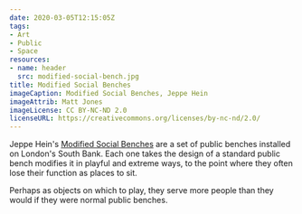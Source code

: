 ```yaml
---
date: 2020-03-05T12:15:05Z
tags:
- Art
- Public
- Space
resources:
- name: header
  src: modified-social-bench.jpg
title: Modified Social Benches
imageCaption: Modified Social Benches, Jeppe Hein
imageAttrib: Matt Jones
imageLicense: CC BY-NC-ND 2.0
licenseURL: https://creativecommons.org/licenses/by-nc-nd/2.0/
---
```


Jeppe Hein's [Modified Social Benches](https://www.jeppehein.net/pages/project_id.php?path=works&id=126) are a set of public benches installed on London's South Bank. Each one takes the design of a standard public bench modifies it in playful and extreme ways, to the point where they often lose their function as places to sit.

Perhaps as objects on which to play, they serve more people than they would if they were normal public benches.
